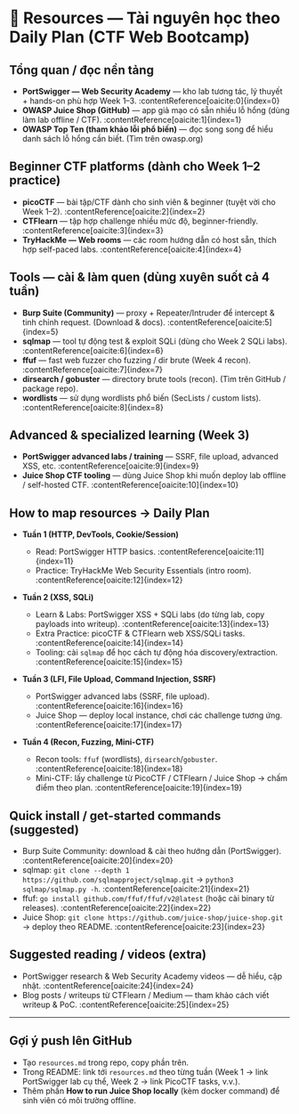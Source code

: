 # 🔗 Resources — Tài nguyên học theo Daily Plan (CTF Web Bootcamp)

## Tổng quan / đọc nền tảng
- **PortSwigger — Web Security Academy** — kho lab tương tác, lý thuyết + hands-on phù hợp Week 1–3. :contentReference[oaicite:0]{index=0}  
- **OWASP Juice Shop (GitHub)** — app giả mạo có sẵn nhiều lỗ hổng (dùng làm lab offline / CTF). :contentReference[oaicite:1]{index=1}  
- **OWASP Top Ten (tham khảo lỗi phổ biến)** — đọc song song để hiểu danh sách lỗ hổng cần biết. (Tìm trên owasp.org)

## Beginner CTF platforms (dành cho Week 1–2 practice)
- **picoCTF** — bài tập/CTF dành cho sinh viên & beginner (tuyệt vời cho Week 1–2). :contentReference[oaicite:2]{index=2}  
- **CTFlearn** — tập hợp challenge nhiều mức độ, beginner-friendly. :contentReference[oaicite:3]{index=3}  
- **TryHackMe — Web rooms** — các room hướng dẫn có host sẵn, thích hợp self-paced labs. :contentReference[oaicite:4]{index=4}

## Tools — cài & làm quen (dùng xuyên suốt cả 4 tuần)
- **Burp Suite (Community)** — proxy + Repeater/Intruder để intercept & tinh chỉnh request. (Download & docs). :contentReference[oaicite:5]{index=5}  
- **sqlmap** — tool tự động test & exploit SQLi (dùng cho Week 2 SQLi labs). :contentReference[oaicite:6]{index=6}  
- **ffuf** — fast web fuzzer cho fuzzing / dir brute (Week 4 recon). :contentReference[oaicite:7]{index=7}  
- **dirsearch / gobuster** — directory brute tools (recon). (Tìm trên GitHub / package repo).  
- **wordlists** — sử dụng wordlists phổ biến (SecLists / custom lists). :contentReference[oaicite:8]{index=8}

## Advanced & specialized learning (Week 3)
- **PortSwigger advanced labs / training** — SSRF, file upload, advanced XSS, etc. :contentReference[oaicite:9]{index=9}  
- **Juice Shop CTF tooling** — dùng Juice Shop khi muốn deploy lab offline / self-hosted CTF. :contentReference[oaicite:10]{index=10}

## How to map resources → Daily Plan
- **Tuần 1 (HTTP, DevTools, Cookie/Session)**  
  - Read: PortSwigger HTTP basics. :contentReference[oaicite:11]{index=11}  
  - Practice: TryHackMe Web Security Essentials (intro room). :contentReference[oaicite:12]{index=12}

- **Tuần 2 (XSS, SQLi)**  
  - Learn & Labs: PortSwigger XSS + SQLi labs (do từng lab, copy payloads into writeup). :contentReference[oaicite:13]{index=13}  
  - Extra Practice: picoCTF & CTFlearn web XSS/SQLi tasks. :contentReference[oaicite:14]{index=14}  
  - Tooling: cài `sqlmap` để học cách tự động hóa discovery/extraction. :contentReference[oaicite:15]{index=15}

- **Tuần 3 (LFI, File Upload, Command Injection, SSRF)**  
  - PortSwigger advanced labs (SSRF, file upload). :contentReference[oaicite:16]{index=16}  
  - Juice Shop — deploy local instance, chơi các challenge tương ứng. :contentReference[oaicite:17]{index=17}

- **Tuần 4 (Recon, Fuzzing, Mini-CTF)**  
  - Recon tools: `ffuf` (wordlists), `dirsearch`/`gobuster`. :contentReference[oaicite:18]{index=18}  
  - Mini-CTF: lấy challenge từ PicoCTF / CTFlearn / Juice Shop → chấm điểm theo plan. :contentReference[oaicite:19]{index=19}

## Quick install / get-started commands (suggested)
- Burp Suite Community: download & cài theo hướng dẫn (PortSwigger). :contentReference[oaicite:20]{index=20}  
- sqlmap: `git clone --depth 1 https://github.com/sqlmapproject/sqlmap.git` → `python3 sqlmap/sqlmap.py -h`. :contentReference[oaicite:21]{index=21}  
- ffuf: `go install github.com/ffuf/ffuf/v2@latest` (hoặc cài binary từ releases). :contentReference[oaicite:22]{index=22}  
- Juice Shop: `git clone https://github.com/juice-shop/juice-shop.git` → deploy theo README. :contentReference[oaicite:23]{index=23}

## Suggested reading / videos (extra)
- PortSwigger research & Web Security Academy videos — dễ hiểu, cập nhật. :contentReference[oaicite:24]{index=24}  
- Blog posts / writeups từ CTFlearn / Medium — tham khảo cách viết writeup & PoC. :contentReference[oaicite:25]{index=25}

---

## Gợi ý push lên GitHub
- Tạo `resources.md` trong repo, copy phần trên.  
- Trong README: link tới `resources.md` theo từng tuần (Week 1 → link PortSwigger lab cụ thể, Week 2 → link PicoCTF tasks, v.v.).  
- Thêm phần **How to run Juice Shop locally** (kèm docker command) để sinh viên có môi trường offline.

